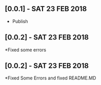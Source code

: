 ## [0.0.1] - SAT 23 FEB 2018

* Publish

## [0.0.2] - SAT 23 FEB 2018

*Fixed some errors

## [0.0.2] - SAT 23 FEB 2018

*Fixed Some Errors and fixed README.MD
